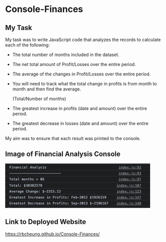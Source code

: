 # Console-Finances

## My Task

My task was to write JavaScript code that analyzes the records to calculate each of the following:

* The total number of months included in the dataset.

* The net total amount of Profit/Losses over the entire period.

* The average of the changes in Profit/Losses over the entire period.

* You will need to track what the total change in profits is from month to month and then find the average.

  (Total/Number of months)

* The greatest increase in profits (date and amount) over the entire period.

* The greatest decrease in losses (date and amount) over the entire period.

My aim was to ensure that each result was printed to the console.


## Image of Financial Analysis Console

![Alt text](FinancialAnalyisScreenshot.jpeg.png)

## Link to Deployed Website

https://rbcheung.github.io/Console-Finances/ 
 